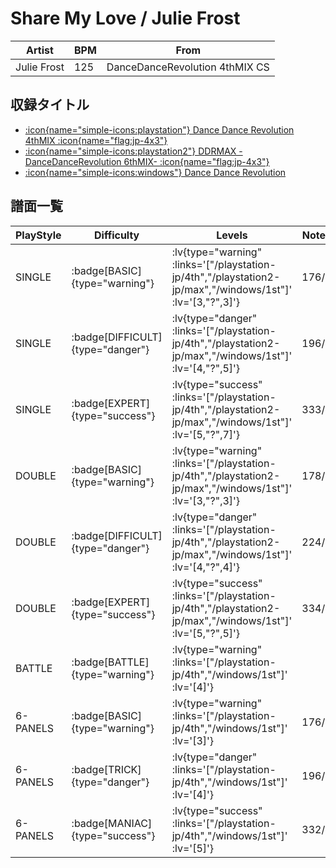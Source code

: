 # Share My Love / Julie Frost

|Artist|BPM|From|
|------|---|----|
|Julie Frost|125|DanceDanceRevolution 4thMIX CS|

## 収録タイトル

- [ :icon{name="simple-icons:playstation"} Dance Dance Revolution 4thMIX :icon{name="flag:jp-4x3"} ](/playstation-jp/4th)
- [ :icon{name="simple-icons:playstation2"} DDRMAX -DanceDanceRevolution 6thMIX- :icon{name="flag:jp-4x3"} ](/playstation2-jp/max)
- [ :icon{name="simple-icons:windows"} Dance Dance Revolution](/windows/1st)

## 譜面一覧

|PlayStyle|Difficulty|Levels|Notes|Movie|
|---------|----------|------|-----|-----|
|SINGLE| :badge[BASIC]{type="warning"} | :lv{type="warning" :links='["/playstation-jp/4th","/playstation2-jp/max","/windows/1st"]' :lv='[3,"?",3]'} |176/0||
|SINGLE| :badge[DIFFICULT]{type="danger"} | :lv{type="danger" :links='["/playstation-jp/4th","/playstation2-jp/max","/windows/1st"]' :lv='[4,"?",5]'} |196/0||
|SINGLE| :badge[EXPERT]{type="success"} | :lv{type="success" :links='["/playstation-jp/4th","/playstation2-jp/max","/windows/1st"]' :lv='[5,"?",7]'} |333/0||
|DOUBLE| :badge[BASIC]{type="warning"} | :lv{type="warning" :links='["/playstation-jp/4th","/playstation2-jp/max","/windows/1st"]' :lv='[3,"?",3]'} |178/0||
|DOUBLE| :badge[DIFFICULT]{type="danger"} | :lv{type="danger" :links='["/playstation-jp/4th","/playstation2-jp/max","/windows/1st"]' :lv='[4,"?",4]'} |224/0||
|DOUBLE| :badge[EXPERT]{type="success"} | :lv{type="success" :links='["/playstation-jp/4th","/playstation2-jp/max","/windows/1st"]' :lv='[5,"?",5]'} |334/0||
|BATTLE| :badge[BATTLE]{type="warning"} | :lv{type="warning" :links='["/playstation-jp/4th","/windows/1st"]' :lv='[4]'} |||
|6-PANELS| :badge[BASIC]{type="warning"} | :lv{type="warning" :links='["/playstation-jp/4th","/windows/1st"]' :lv='[3]'} |176/0||
|6-PANELS| :badge[TRICK]{type="danger"} | :lv{type="danger" :links='["/playstation-jp/4th","/windows/1st"]' :lv='[4]'} |196/0||
|6-PANELS| :badge[MANIAC]{type="success"} | :lv{type="success" :links='["/playstation-jp/4th","/windows/1st"]' :lv='[5]'} |332/0||
